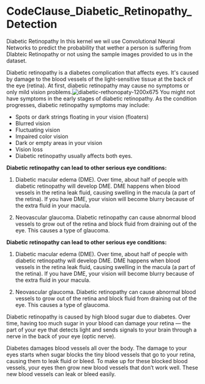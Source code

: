 # CodeClause_Diabetic_Retinopathy_Detection

Diabetic Retinopathy In this kernel we wil use Convolutional Neural Networks to predict the probability that wether a person is suffering from DIabteic Retinopathy or not using the sample images provided to us in the dataset.

Diabetic retinopathy is a diabetes complication that affects eyes. It's caused by damage to the blood vessels of the light-sensitive tissue at the back of the eye (retina). At first, diabetic retinopathy may cause no symptoms or only mild vision problems.![diabetic-rethonopaty-1200x675](https://user-images.githubusercontent.com/91282437/196446204-e9bed300-98dc-4b52-a0e9-322b58550733.jpg)
You might not have symptoms in the early stages of diabetic retinopathy. As the condition progresses, diabetic retinopathy symptoms may include:

* Spots or dark strings floating in your vision (floaters)
* Blurred vision
* Fluctuating vision
* Impaired color vision
* Dark or empty areas in your vision
* Vision loss
* Diabetic retinopathy usually affects both eyes.

**Diabetic retinopathy can lead to other serious eye conditions:** 

1. Diabetic macular edema (DME). Over time, about half of people with diabetic retinopathy will develop DME. DME happens when blood vessels in the retina leak fluid, causing swelling in the macula (a part of the retina). If you have DME, your vision will become blurry because of the extra fluid in your macula.  

2. Neovascular glaucoma. Diabetic retinopathy can cause abnormal blood vessels to grow out of the retina and block fluid from draining out of the eye. This causes a type of glaucoma.

**Diabetic retinopathy can lead to other serious eye conditions:** 

1. Diabetic macular edema (DME). Over time, about half of people with diabetic retinopathy will develop DME. DME happens when blood vessels in the retina leak fluid, causing swelling in the macula (a part of the retina). If you have DME, your vision will become blurry because of the extra fluid in your macula.  

2. Neovascular glaucoma. Diabetic retinopathy can cause abnormal blood vessels to grow out of the retina and block fluid from draining out of the eye. This causes a type of glaucoma.

Diabetic retinopathy is caused by high blood sugar due to diabetes. Over time, having too much sugar in your blood can damage your retina — the part of your eye that detects light and sends signals to your brain through a nerve in the back of your eye (optic nerve).  



Diabetes damages blood vessels all over the body. The damage to your eyes starts when sugar blocks the tiny blood vessels that go to your retina, causing them to leak fluid or bleed. To make up for these blocked blood vessels, your eyes then grow new blood vessels that don’t work well. These new blood vessels can leak or bleed easily. 
